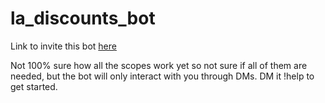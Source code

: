 # la_discounts_bot

Link to invite this bot [here](https://discord.com/oauth2/authorize?client_id=1362530826381820114&permissions=1099645922304&integration_type=0&scope=bot)

Not 100% sure how all the scopes work yet so not sure if all of them are needed, but the bot will only interact with you through DMs. DM it !help to get started.
